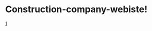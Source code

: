 # Construction-company-webiste!
[1](https://github.com/srikifreaky/Construction-company-webiste/assets/93464981/634f216d-2c0b-4133-be01-d6ba46ec6f03)
